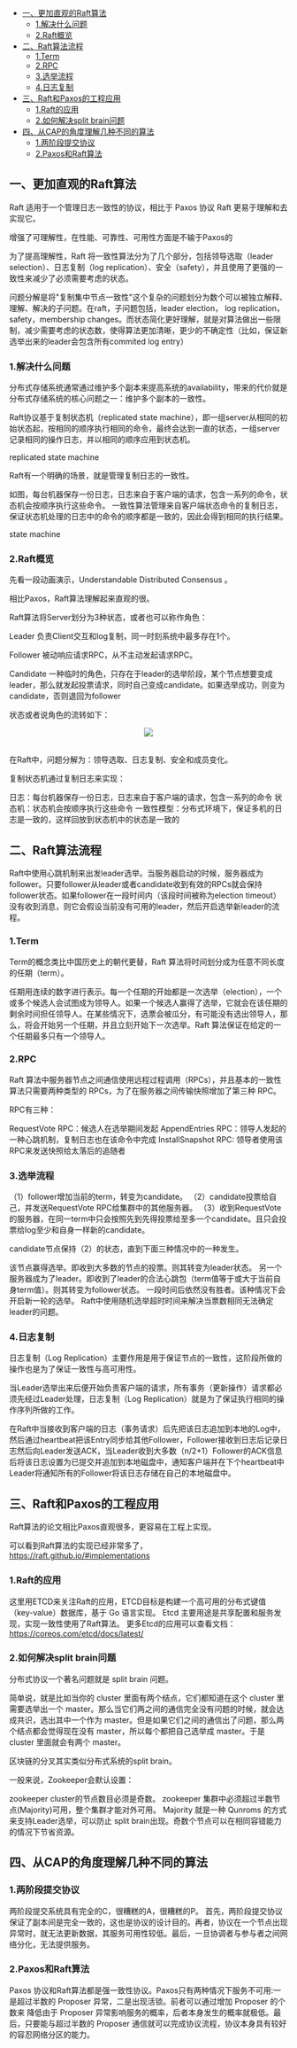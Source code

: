 - [一、更加直观的Raft算法](#一更加直观的Raft算法)
  * [1.解决什么问题](#1解决什么问题)
  * [2.Raft概览](#2Raft概览)
- [二、Raft算法流程](#二Raft算法流程)
  * [1.Term](#1term)
  * [2.RPC](#2rpc)
  * [3.选举流程](#3选举流程)
  * [4.日志复制](#4日志复制)
- [三、Raft和Paxos的工程应用](#三Raft和Paxos的工程应用)
  * [1.Raft的应用](#1Raft的应用)
  * [2.如何解决split brain问题](#2如何解决splitbrain问题)
- [四、从CAP的角度理解几种不同的算法](#四从CAP的角度理解几种不同的算法)
  * [1.两阶段提交协议](#1两阶段提交协议)
  * [2.Paxos和Raft算法](#2Paxos和Raft算法)


## 一、更加直观的Raft算法
Raft 适用于一个管理日志一致性的协议，相比于 Paxos 协议 Raft 更易于理解和去实现它。

增强了可理解性，在性能、可靠性、可用性方面是不输于Paxos的

为了提高理解性，Raft 将一致性算法分为了几个部分，包括领导选取（leader selection）、日志复制（log replication）、安全（safety），并且使用了更强的一致性来减少了必须需要考虑的状态。

问题分解是将"复制集中节点一致性"这个复杂的问题划分为数个可以被独立解释、理解、解决的子问题。在raft，子问题包括，leader election， log replication，safety，membership changes。而状态简化更好理解，就是对算法做出一些限制，减少需要考虑的状态数，使得算法更加清晰，更少的不确定性（比如，保证新选举出来的leader会包含所有commited log entry）

### 1.解决什么问题
分布式存储系统通常通过维护多个副本来提高系统的availability，带来的代价就是分布式存储系统的核心问题之一：维护多个副本的一致性。

Raft协议基于复制状态机（replicated state machine），即一组server从相同的初始状态起，按相同的顺序执行相同的命令，最终会达到一直的状态，一组server记录相同的操作日志，并以相同的顺序应用到状态机。

replicated state machine

Raft有一个明确的场景，就是管理复制日志的一致性。

如图，每台机器保存一份日志，日志来自于客户端的请求，包含一系列的命令，状态机会按顺序执行这些命令。
一致性算法管理来自客户端状态命令的复制日志，保证状态机处理的日志中的命令的顺序都是一致的，因此会得到相同的执行结果。

state machine

### 2.Raft概览
先看一段动画演示，Understandable Distributed Consensus 。

相比Paxos，Raft算法理解起来直观的很。

Raft算法将Server划分为3种状态，或者也可以称作角色：

Leader
负责Client交互和log复制，同一时刻系统中最多存在1个。

Follower
被动响应请求RPC，从不主动发起请求RPC。

Candidate
一种临时的角色，只存在于leader的选举阶段，某个节点想要变成leader，那么就发起投票请求，同时自己变成candidate。如果选举成功，则变为candidate，否则退回为follower

状态或者说角色的流转如下：

<div align="center"> <img src="https://img.alicdn.com/tfs/TB1UEuni.R1BeNjy0FmXXb0wVXa-1152-480.png"/> </div><br>


在Raft中，问题分解为：领导选取、日志复制、安全和成员变化。

复制状态机通过复制日志来实现：

日志：每台机器保存一份日志，日志来自于客户端的请求，包含一系列的命令
状态机：状态机会按顺序执行这些命令
一致性模型：分布式环境下，保证多机的日志是一致的，这样回放到状态机中的状态是一致的
 
## 二、Raft算法流程
Raft中使用心跳机制来出发leader选举。当服务器启动的时候，服务器成为follower。只要follower从leader或者candidate收到有效的RPCs就会保持follower状态。如果follower在一段时间内（该段时间被称为election timeout）没有收到消息，则它会假设当前没有可用的leader，然后开启选举新leader的流程。

### 1.Term
Term的概念类比中国历史上的朝代更替，Raft 算法将时间划分成为任意不同长度的任期（term）。

任期用连续的数字进行表示。每一个任期的开始都是一次选举（election），一个或多个候选人会试图成为领导人。如果一个候选人赢得了选举，它就会在该任期的剩余时间担任领导人。在某些情况下，选票会被瓜分，有可能没有选出领导人，那么，将会开始另一个任期，并且立刻开始下一次选举。Raft 算法保证在给定的一个任期最多只有一个领导人。


### 2.RPC
Raft 算法中服务器节点之间通信使用远程过程调用（RPCs），并且基本的一致性算法只需要两种类型的 RPCs，为了在服务器之间传输快照增加了第三种 RPC。

RPC有三种：

RequestVote RPC：候选人在选举期间发起
AppendEntries RPC：领导人发起的一种心跳机制，复制日志也在该命令中完成
InstallSnapshot RPC: 领导者使用该RPC来发送快照给太落后的追随者

###  3.选举流程
（1）follower增加当前的term，转变为candidate。
（2）candidate投票给自己，并发送RequestVote RPC给集群中的其他服务器。
（3）收到RequestVote的服务器，在同一term中只会按照先到先得投票给至多一个candidate。且只会投票给log至少和自身一样新的candidate。





candidate节点保持（2）的状态，直到下面三种情况中的一种发生。

该节点赢得选举。即收到大多数的节点的投票。则其转变为leader状态。
另一个服务器成为了leader。即收到了leader的合法心跳包（term值等于或大于当前自身term值）。则其转变为follower状态。
一段时间后依然没有胜者。该种情况下会开启新一轮的选举。
Raft中使用随机选举超时时间来解决当票数相同无法确定leader的问题。

### 4.日志复制
日志复制（Log Replication）主要作用是用于保证节点的一致性，这阶段所做的操作也是为了保证一致性与高可用性。

当Leader选举出来后便开始负责客户端的请求，所有事务（更新操作）请求都必须先经过Leader处理，日志复制（Log Replication）就是为了保证执行相同的操作序列所做的工作。

在Raft中当接收到客户端的日志（事务请求）后先把该日志追加到本地的Log中，然后通过heartbeat把该Entry同步给其他Follower，Follower接收到日志后记录日志然后向Leader发送ACK，当Leader收到大多数（n/2+1）Follower的ACK信息后将该日志设置为已提交并追加到本地磁盘中，通知客户端并在下个heartbeat中Leader将通知所有的Follower将该日志存储在自己的本地磁盘中。

## 三、Raft和Paxos的工程应用
Raft算法的论文相比Paxos直观很多，更容易在工程上实现。

可以看到Raft算法的实现已经非常多了，https://raft.github.io/#implementations

### 1.Raft的应用
这里用ETCD来关注Raft的应用，ETCD目标是构建一个高可用的分布式键值（key-value）数据库，基于 Go 语言实现。
Etcd 主要用途是共享配置和服务发现，实现一致性使用了Raft算法。
更多Etcd的应用可以查看文档：https://coreos.com/etcd/docs/latest/


### 2.如何解决split brain问题
分布式协议一个著名问题就是 split brain 问题。

简单说，就是比如当你的 cluster 里面有两个结点，它们都知道在这个 cluster 里需要选举出一个 master。那么当它们两之间的通信完全没有问题的时候，就会达成共识，选出其中一个作为 master。但是如果它们之间的通信出了问题，那么两个结点都会觉得现在没有 master，所以每个都把自己选举成 master。于是 cluster 里面就会有两个 master。

区块链的分叉其实类似分布式系统的split brain。

一般来说，Zookeeper会默认设置：

zookeeper cluster的节点数目必须是奇数。
zookeeper 集群中必须超过半数节点(Majority)可用，整个集群才能对外可用。
Majority 就是一种 Qunroms 的方式来支持Leader选举，可以防止 split brain出现。奇数个节点可以在相同容错能力的情况下节省资源。

## 四、从CAP的角度理解几种不同的算法

### 1.两阶段提交协议
两阶段提交系统具有完全的C，很糟糕的A，很糟糕的P。
首先，两阶段提交协议保证了副本间是完全一致的，这也是协议的设计目的。再者，协议在一个节点出现异常时，就无法更新数据，其服务可用性较低。最后，一旦协调者与参与者之间网络分化，无法提供服务。

### 2.Paxos和Raft算法
Paxos 协议和Raft算法都是强一致性协议。Paxos只有两种情况下服务不可用:一是超过半数的 Proposer 异常，二是出现活锁。前者可以通过增加 Proposer 的个数来 降低由于 Proposer 异常影响服务的概率，后者本身发生的概率就极低。最后，只要能与超过半数的 Proposer 通信就可以完成协议流程，协议本身具有较好的容忍网络分区的能力。

